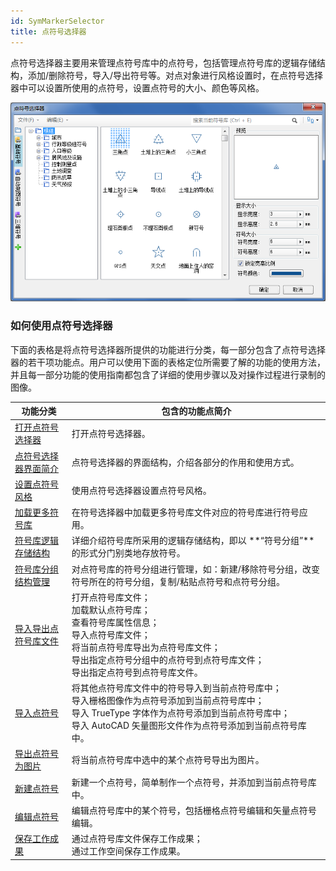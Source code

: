 ```yaml
---
id: SymMarkerSelector
title: 点符号选择器
---
```

点符号选择器主要用来管理点符号库中的点符号，包括管理点符号库的逻辑存储结构，添加/删除符号，导入/导出符号等。对点对象进行风格设置时，在点符号选择器中可以设置所使用的点符号，设置点符号的大小、颜色等风格。

![](img/SymMarkerSelector.png)  

  
### 如何使用点符号选择器

下面的表格是将点符号选择器所提供的功能进行分类，每一部分包含了点符号选择器的若干项功能点。用户可以使用下面的表格定位所需要了解的功能的使用方法，并且每一部分功能的使用指南都包含了详细的使用步骤以及对操作过程进行录制的图像。



功能分类 | 包含的功能点简介  
---|---  
[打开点符号选择器](SymMarkerSelector1.html) | 打开点符号选择器。  
[点符号选择器界面简介](SymMarkerSelector2.html) | 点符号选择器的界面结构，介绍各部分的作用和使用方式。  
[设置点符号风格](SymMarkerSelector3.html) | 使用点符号选择器设置点符号风格。  
[加载更多符号库](SymMarkerSelector4.html) | 在符号选择器中加载更多符号库文件对应的符号库进行符号应用。  
[符号库逻辑存储结构](SymMarkerManager10.html) | 详细介绍符号库所采用的逻辑存储结构，即以 **“符号分组”**的形式分门别类地存放符号。  
[符号库分组结构管理](SymMarkerManager3.html) |对点符号库的符号分组进行管理，如：新建/移除符号分组，改变符号所在的符号分组，复制/粘贴点符号和点符号分组。  
[导入导出点符号库文件](SymMarkerManager4.html) | 打开点符号库文件；<br>加载默认点符号库；<br>查看符号库属性信息； <br>导入点符号库文件；  <br>将当前点符号库导出为点符号库文件；  <br>导出指定点符号分组中的点符号到点符号库文件；  <br>导出指定点符号到点符号库文件。  
[导入点符号](SymMarkerManager5.html) | 将其他点符号库文件中的符号导入到当前点符号库中；  <br>导入栅格图像作为点符号添加到当前点符号库中；  <br>导入 TrueType 字体作为点符号添加到当前点符号库中；  <br>导入 AutoCAD 矢量图形文件作为点符号添加到当前点符号库中。  
[导出点符号为图片](SymMarkerManager6.html) | 将当前点符号库中选中的某个点符号导出为图片。  
[新建点符号](SymMarkerManager7.html) | 新建一个点符号，简单制作一个点符号，并添加到当前点符号库中。  
[编辑点符号](SymMarkerManager8.html) | 编辑点符号库中的某个符号，包括栅格点符号编辑和矢量点符号编辑。  
[保存工作成果](SymMarkerManager9.html) | 通过点符号库文件保存工作成果；  <br>通过工作空间保存工作成果。  

